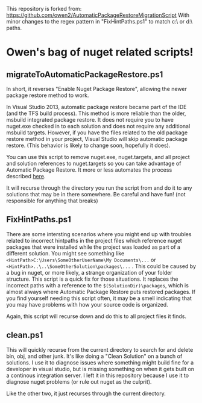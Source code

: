 This repository is forked from: https://github.com/owen2/AutomaticPackageRestoreMigrationScript
With minor changes to the regex pattern in "FixHintPaths.ps1" to match c:\ or d:\ paths.


# Owen's bag of nuget related scripts!

## migrateToAutomaticPackageRestore.ps1

In short, it reverses "Enable Nuget Package Restore", allowing the newer package restore method to work. 

In Visual Studio 2013, automatic package restore became part of the IDE (and the TFS build process). This method is more reliable than the older, msbuild integrated package restore. It does not require you to have nuget.exe checked in to each solution and does not require any additional msbuild targets. However, if you have the files related to the old package restore method in your project, Visual Studio will skip automatic package restore. (This behavior is likely to change soon, hopefully it does).

You can use this script to remove nuget.exe, nuget.targets, and all project and solution references to nuget.targets so you can take advantage of Automatic Package Restore. It more or less automates the process described [here](http://docs.nuget.org/docs/workflows/migrating-to-automatic-package-restore).

It will recurse through the directory you run the script from and do it to any solutions that may be in there somewhere. Be careful and have fun! (not responsible for anything that breaks)

## FixHintPaths.ps1

There are some intersting scenarios where you might end up with troubles related to incorrect hintpaths in the project files which reference nuget packages that were installed while the project was loaded as part of a different solution. You might see something like `<HintPath>C:\Users\SomeOtherUserName\My Documents\...` or `<HintPath>..\..\SomeOtherSolution\packages\...` . This could be caused by a bug in nuget, or more likely, a strange organization of your folder structure.  This script is a quick fix for those situations. It replaces the incorrect paths with a reference to the `$(SolutionDir)\packages`, which is almost always where Automatic Package Restore puts restored packages. If you find yourself needing this script often, it may be a smell indicating that you may have problems with how your source code is organized. 

Again, this script will recurse down and do this to all project files it finds.

## clean.ps1

This will quickly recurse from the current directory to search for and delete bin, obj, and other junk. It's like doing a "Clean Solution" on a bunch of solutions. I use it to diagnose issues where something might build fine for a developer in visual studio, but is missing something on when it gets built on a continous integration server. I left it in this repository because I use it to diagnose nuget problems (or rule out nuget as the culprit).

Like the other two, it just recurses through the current directory.

